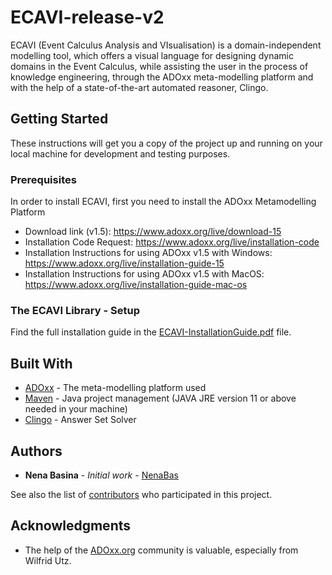 # ECAVI-release-v2

ECAVI (Event Calculus Analysis and VIsualisation) is a domain-independent modelling tool, which offers a visual language for designing dynamic domains in the Event Calculus, while assisting the user in the process of knowledge engineering, through the ADOxx meta-modelling platform and with the help of a state-of-the-art automated reasoner, Clingo.

## Getting Started

These instructions will get you a copy of the project up and running on your local machine for development and testing purposes.

### Prerequisites

In order to install ECAVI, first you need to install the ADOxx Metamodelling Platform

* Download link (v1.5): https://www.adoxx.org/live/download-15
* Installation Code Request: https://www.adoxx.org/live/installation-code
* Installation Instructions for using ADOxx v1.5 with Windows: https://www.adoxx.org/live/installation-guide-15
* Installation Instructions for using ADOxx v1.5 with MacOS: https://www.adoxx.org/live/installation-guide-mac-os

### The ECAVI Library - Setup

Find the full installation guide in the [ECAVI-InstallationGuide.pdf](https://github.com/NenaBas/ECAVI-release-v2/blob/master/ECAVI-InstallationGuide.pdf) file.

## Built With

* [ADOxx](https://www.adoxx.org/live/home) - The meta-modelling platform used
* [Maven](https://maven.apache.org/) - Java project management (JAVA JRE version 11 or above needed in your machine)
* [Clingo](https://potassco.org/clingo/) - Answer Set Solver

## Authors

* **Nena Basina** - *Initial work* - [NenaBas](https://github.com/NenaBas)

See also the list of [contributors](https://github.com/NenaBas/ECAVI-release-v2/graphs/contributors) who participated in this project.

## Acknowledgments

* The help of the [ADOxx.org](https://www.adoxx.org/live/faq) community is valuable, especially from Wilfrid Utz. 
